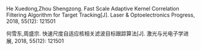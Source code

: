 He Xuedong,Zhou Shengzong. Fast Scale Adaptive Kernel Correlation Filtering Algorithm for Target Tracking[J]. Laser & Optoelectronics Progress, 2018, 55(12): 121501

何雪东,周盛宗. 快速尺度自适应核相关滤波目标跟踪算法[J]. 激光与光电子学进展, 2018, 55(12): 121501


